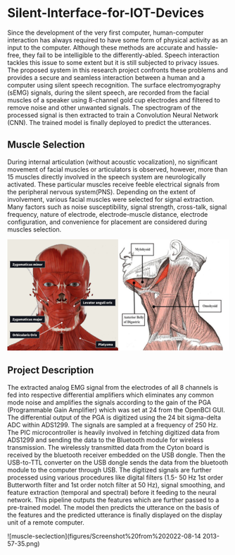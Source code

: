 # Silent-Interface-for-IOT-Devices

Since the development of the very first computer, human-computer interaction has always required to have some form of physical activity as an input to the computer. Although these methods are accurate and hassle-free, they fail to be intelligible to the differently-abled. Speech interaction tackles this issue to some extent but it is still subjected to privacy issues. The proposed system in this research project confronts these problems and provides a secure and seamless interaction between a human and a computer using silent speech recognition. The surface electromyography (sEMG) signals, during the silent speech, are recorded from the facial muscles of a speaker using 8-channel gold cup electrodes and filtered to remove noise and other unwanted signals. The spectrogram of the processed signal is then extracted to train a Convolution Neural Network (CNN). The trained model is finally deployed to predict the utterances.

## Muscle Selection
During internal articulation (without acoustic vocalization), no significant movement of facial muscles or articulators is observed, however, more than 15 muscles directly involved in the speech system are neurologically activated. These particular muscles receive feeble electrical signals from the peripheral nervous system(PNS). Depending on the extent of involvement, various facial muscles were selected for signal extraction. Many factors such as noise susceptibility, signal strength, cross-talk, signal frequency, nature of electrode, electrode-muscle distance, electrode configuration, and convenience for placement are considered during muscles selection.

![muscle-seclection](/figures/Muscle-all.png)

## Project Description
The extracted analog EMG signal from the electrodes of all 8 channels is fed into respective differential amplifiers which eliminates any common mode noise and amplifies the signals according to the gain of the PGA (Programmable Gain Amplifier) which was set at 24 from the OpenBCI GUI. The differential output of the PGA is digitized using the 24 bit sigma-delta ADC within ADS1299. The signals are sampled at a frequency of 250 Hz. The PIC microcontroller is heavily involved in fetching digitized data from ADS1299 and sending the data to the Bluetooth module for wireless transmission. The wirelessly transmitted data from the Cyton board is received by the bluetooth receiver embedded on the USB dongle. Then the USB-to-TTL converter on the USB dongle sends the data from the bluetooth module to the computer through USB. The digitized signals are further processed using various procedures like digital filters (1.5-
50 Hz 1st order Butterworth filter and  1st order notch filter at 50 Hz), signal smoothing, and feature extraction (temporal and spectral) before it feeding to the neural network. This pipeline outputs the features which are further passed to a pre-trained model. The model then predicts the
utterance on the basis of the features and the predicted utterance is finally displayed on the display unit of a remote computer.

![muscle-seclection](figures/Screenshot%20from%202022-08-14 2013-57-35.png)


